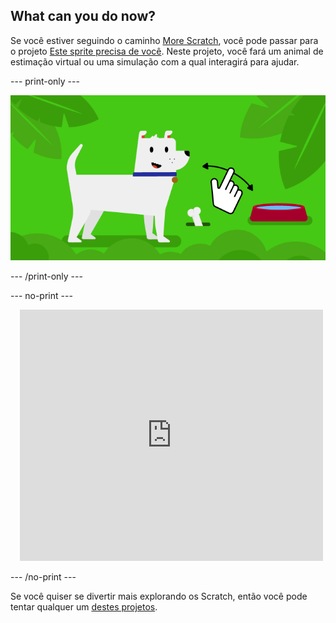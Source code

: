 ## What can you do now?

Se você estiver seguindo o caminho [More Scratch](https://projects.raspberrypi.org/en/raspberrypi/more-scratch), você pode passar para o projeto [Este sprite precisa de você](https://projects.raspberrypi.org/en/projects/this-sprite-needs-you). Neste projeto, você fará um animal de estimação virtual ou uma simulação com a qual interagirá para ajudar.

--- print-only ---

![Este sprite precisa de você](images/this-sprite-needs-you-project.png)

--- /print-only ---

--- no-print ---

<div class="scratch-preview" style="margin-left: 15px;">
  <iframe allowtransparency="true" width="485" height="402" src="https://scratch.mit.edu/projects/embed/530008968/?autostart=false" frameborder="0"></iframe>
</div>

--- /no-print ---

Se você quiser se divertir mais explorando os Scratch, então você pode tentar qualquer um [destes projetos](https://projects.raspberrypi.org/en/projects?software%5B%5D=scratch&curriculum%5B%5D=%201).
